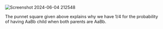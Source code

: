 ![Screenshot 2024-06-04 212548](https://github.com/gbulbul/Mendel-s-2nd-law-independent-alleles/assets/79763247/346835a8-fe3a-4c04-a721-d05d189d1c3c)

The punnet square given above explains why we have 1/4 for the probability of having AaBb child when both parents are AaBb.

